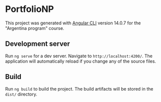 # PortfolioNP

This project was generated with [Angular CLI](https://github.com/angular/angular-cli)
version 14.0.7 for the "Argentina program" course.

## Development server

Run `ng serve` for a dev server. Navigate to `http://localhost:4200/`. The application will automatically reload if you change any of the source files.

## Build

Run `ng build` to build the project. The build artifacts will be stored in the `dist/` directory.


